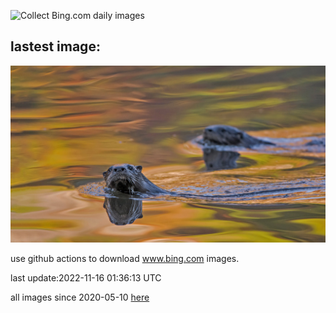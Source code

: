 ![Collect Bing.com daily images](https://github.com/counter2015/bing-daily-images/workflows/Collect%20Bing.com%20daily%20images/badge.svg)
## lastest image:
![](images/LontraCanadensis.jpg)

use github actions to download www.bing.com images.

last update:2022-11-16 01:36:13 UTC

all images since 2020-05-10 [here](https://github.com/counter2015/bing-daily-images/tree/master/images) 

